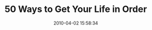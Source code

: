 ---
date: 2010-04-02 15:58:34
link:
  source: delicious
  source_url: https://del.icio.us/roytang
  text: 50 Ways to Get Your Life in Order
  url: http://litemind.com/life-in-order/
slug: 50-ways-to-get-your-life-in-order
source: delicious
tags:
- selfhelp
title: 50 Ways to Get Your Life in Order
---